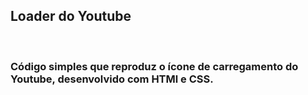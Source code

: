 <h2>Loader do Youtube</h2>
<br>
<h3>Código simples que reproduz o ícone de carregamento do Youtube, desenvolvido com HTMl e CSS. </h3>


